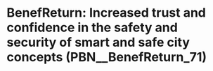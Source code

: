 # BenefReturn: __Increased trust and confidence in the safety and security of smart and safe city concepts__ (PBN__BenefReturn_71)

